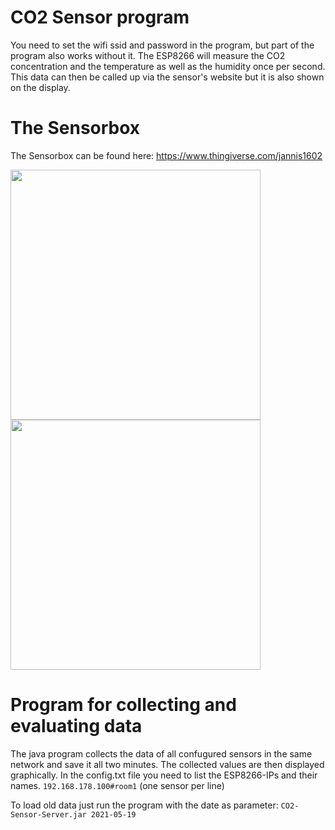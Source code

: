 # CO2 Sensor program
You need to set the wifi ssid and password in the program, but part of the program also works without it. The ESP8266 will measure the CO2 concentration and the temperature as well as the humidity once per second. This data can then be called up via the sensor's website but it is also shown on the display.


# The Sensorbox

The Sensorbox can be found here: https://www.thingiverse.com/jannis1602


<img src="https://user-images.githubusercontent.com/63098334/118721074-addcd480-b82a-11eb-88e6-029365b56ccb.jpg" width="400">
<img src="https://user-images.githubusercontent.com/63098334/118721090-b503e280-b82a-11eb-996c-d8ba4c107b9e.jpg" width="400">


# Program for collecting and evaluating data
The java program collects the data of all confugured sensors in the same network and save it all two minutes. The collected values are then displayed graphically.
In the config.txt file you need to list the ESP8266-IPs and their names. ``192.168.178.100#room1`` (one sensor per line)

To load old data just run the program with the date as parameter: ``CO2-Sensor-Server.jar 2021-05-19``
